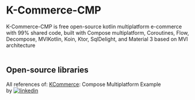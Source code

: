 # K-Commerce-CMP

K-Commerce-CMP is free open-source kotlin multiplatform e-commerce with 99% shared code, built with Compose multiplatform, Coroutines, Flow, Decompose, MVIKotlin, Koin, Ktor, SqlDelight, and Material 3 based on MVI architecture
<br>
<br>

## Open-source libraries
All references of: [KCommerce](https://github.com/MohamedRejeb/KCommerce): Compose Multiplatform Example <br>
by [![linkedin](https://img.shields.io/badge/linkedin-0A66C2?style=for-the-badge&logo=linkedin&logoColor=white)](https://www.linkedin.com/in/MohamedRejeb/)
